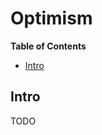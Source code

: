 # Optimism

<!-- START doctoc generated TOC please keep comment here to allow auto update -->
<!-- DON'T EDIT THIS SECTION, INSTEAD RE-RUN doctoc TO UPDATE -->
**Table of Contents**

- [Intro](#intro)

<!-- END doctoc generated TOC please keep comment here to allow auto update -->

## Intro

TODO
